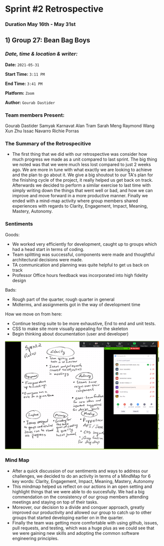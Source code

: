 # Sprint #2 Retrospective
### Duration May 16th - May 31st
## 1) Group 27: Bean Bag Boys

### *Date, time & location & writer:*
**Date:** `2021-05-31`

**Start Time:** `3:11 PM`

**End Time:** `3:41 PM`

**Platform:** `Zoom`

**Author:** `Gourab Dastider`

### Team members Present:
Gourab Dastider
Samyak Karnavat
Alan Tram
Sarah Meng
Raymond Wang
Xun Zhu
Issac Navarro
Richie Porras

### The Summary of the Retrospecitive
- The first thing that we did with our retrospective was consider how much progress we made as a unit compared to last sprint. The big thing we noted was that we were much less lost compared to just 2 weeks ago. We are more in tune with what exactly we are looking to achieve and the plan to go about it. We give a big shoutout to our TA's plan for the finishing cycle of the project, it really helped us get back on track. Afterwards we decided to perform a similar exercise to last time with simply writing down the things that went well or bad, and how we can improve and move forward in a more productive manner. Finally we ended with a mind-map activity where group members shared experiences with regards to Clarity, Engagement, Impact, Meaning, Mastery, Autonomy.

### Sentiments
Goods:
- We worked very efficiently for development, caught up to groups which had a head start in terms of coding.
- Team splitting was successful, components were made and thoughtful architectural decisions were made.
- TA communication and planning was quite helpful to get us back on track
- Professor Office hours feedback was incorporated into high fidelity design


Bads:
- Rough part of the quarter, rough quarter in general
- Midterms, and assignments got in the way of development time


How we move on from here:
- Continue testing suite to be more exhaustive, End to end and unit tests.
- CSS to make site more visually appealing for the skeleton
- Begin thinking about documentation (user and developer)


![](Sprint2RetroAssets/retro2.png)

### Mind Map
- After a quick discussion of our sentiments and ways to address our challenges, we decided to do an activity in terms of a MindMap for 6 key words: Clarity, Engagement, Impact, Meaning, Mastery, Autonomy
- This mindmap helped us reflect on our actions in an open setting and highlight things that we were able to do succesfully. We had a big commendation on the consistency of our group members attending meetings and staying on top of their tasks. 
- Moreover, our decision to a divide and conquer approach, greatly improved our productivity and allowed our group to catch up to other groups that started developing earlier on in the quarter.
- Finally the team was getting more comfortable with using github, issues, pull requests, and testing, which was a huge plus as we could see that we were gaining new skills and adopting the common software engineering principles. 
